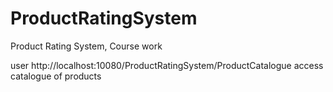 # ProductRatingSystem
Product Rating System, Course work

user http://localhost:10080/ProductRatingSystem/ProductCatalogue access catalogue of products
